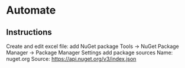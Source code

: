 # Automate
## Instructions
Create and edit excel file:
add NuGet package
Tools ->  NuGet Package Manager -> Package Manager Settings
add package sources
Name: nuget.org
Source: https://api.nuget.org/v3/index.json

